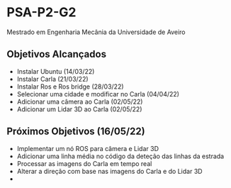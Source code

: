 # PSA-P2-G2
Mestrado em Engenharia Mecânia da Universidade de Aveiro

## Objetivos Alcançados
- Instalar Ubuntu (14/03/22)
- Instalar Carla (21/03/22)
- Instalar Ros e Ros bridge (28/03/22)
- Selecionar uma cidade e modificar no Carla (04/04/22)
- Adicionar uma câmera ao Carla (02/05/22)
- Adicionar um Lidar 3D ao Carla (02/05/22)

## Próximos Objetivos (16/05/22)
- Implementar um nó ROS para câmera e Lidar 3D
- Adicionar uma linha média no código da deteção das linhas da estrada
- Processar as imagens do Carla em tempo real
- Alterar a direção com base nas imagens do Carla e do Lidar 3D
- 
